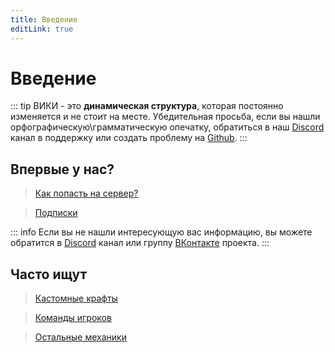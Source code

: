 ```yaml
---
title: Введение
editLink: true
---
```


# Введение

::: tip
ВИКИ - это **динамическая структура**, которая постоянно изменяется и не стоит на месте. Убедительная просьба, если вы нашли орфографическую\грамматическую опечатку, обратиться в наш [Discord](https://discord.modoru.space) канал в поддержку или создать проблему на [Github](https://github.com/justlofe/modoru-docs/issues).
:::


## Впервые у нас?

> [Как попасть на сервер?](/main/play-guide) 

> [Подписки](/main/subscriptions)

::: info
Если вы не нашли интересующую вас информацию, вы можете обратится в [Discord](https://discord.modoru.space) канал или группу [ВКонтакте](https://vk.com/modorumdr) проекта.
:::

## Часто ищут

> [Кастомные крафты](/global/crafts)

> [Команды игроков](/global/commands)

> [Остальные механики](/custom/misc)